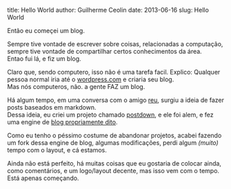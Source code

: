 title: Hello World
author: Guilherme Ceolin
date: 2013-06-16
slug: Hello World

Então eu começei um blog.

Sempre tive vontade de escrever sobre coisas, relacionadas a computação, sempre tive vontade de compartilhar certos conhecimentos da área.<br />
Entao fui lá, e fiz um blog.

Claro que, sendo computero, isso não é uma tarefa facil. Explico: Qualquer pessoa normal iria até o [wordpress.com](http://wordpress.com) e criaria seu blog.<br />
Mas nós computeros, não. a gente FAZ um blog.

Há algum tempo, em uma conversa com o amigo [reu](http://rnavarro.com.br), surgiu a ideia de fazer posts baseados em markdown.<br />
Dessa ideia, eu criei um projeto chamado [postdown](http://github.com/guiceolin/postdown), e ele foi alem, e fez uma engine de [blog propriamente dito](http://rnavarro.com.br/2012/07/14/codificando-meu-proprio-blog).

Como eu tenho o péssimo costume de abandonar projetos, acabei fazendo um fork dessa engine de blog, algumas modificações, perdi algum _(muito)_ tempo com o layout, e cá estamos.

Ainda não está perfeito, há muitas coisas que eu gostaria de colocar ainda, como comentários, e um logo/layout decente, mas isso vem com o tempo. Está apenas começando.

